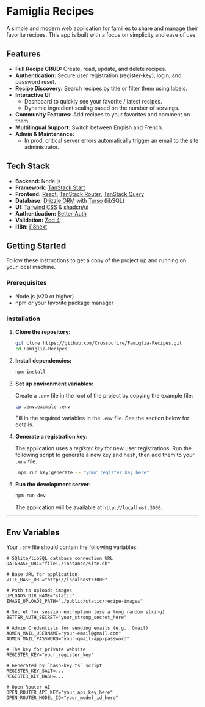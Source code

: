# Famiglia Recipes

A simple and modern web application for families to share and manage their favorite recipes.
This app is built with a focus on simplicity and ease of use.

## Features

- **Full Recipe CRUD:** Create, read, update, and delete recipes.
- **Authentication:** Secure user registration (register-key), login, and password reset.
- **Recipe Discovery:** Search recipes by title or filter them using labels.
- **Interactive UI:**
    - Dashboard to quickly see your favorite / latest recipes.
    - Dynamic ingredient scaling based on the number of servings.
- **Community Features:** Add recipes to your favorites and comment on them.
- **Multilingual Support:** Switch between English and French.
- **Admin & Maintenance:**
    - In prod, critical server errors automatically trigger an email to the site administrator.

## Tech Stack

- **Backend:** Node.js
- **Framework:** [TanStack Start](https://tanstack.com/start/v0)
- **Frontend:** [React](https://react.dev/), [TanStack Router](https://tanstack.com/router/latest), [TanStack Query](https://tanstack.com/query/latest)
- **Database:** [Drizzle ORM](https://orm.drizzle.team/) with [Turso](https://turso.tech/) (libSQL)
- **UI:** [Tailwind CSS](https://tailwindcss.com/) & [shadcn/ui](https://ui.shadcn.com/)
- **Authentication:** [Better-Auth](https://github.com/GentikSolm/better-auth)
- **Validation:** [Zod 4](https://zod.dev/)
- **i18n:** [i18next](https://www.i18next.com/)

## Getting Started

Follow these instructions to get a copy of the project up and running on your local machine.

### Prerequisites

- Node.js (v20 or higher)
- npm or your favorite package manager

### Installation

1. **Clone the repository:**
   ```bash
   git clone https://github.com/Crossoufire/Famiglia-Recipes.git
   cd Famiglia-Recipes
   ```

2. **Install dependencies:**
   ```bash
   npm install
   ```

3. **Set up environment variables:**

   Create a `.env` file in the root of the project by copying the example file:
      ```bash
      cp .env.example .env
      ```
   Fill in the required variables in the `.env` file. See the section below for details.

4. **Generate a registration key:**

   The application uses a _register key_ for new user registrations.
   Run the following script to generate a new key and hash, then add them to your `.env` file.
   ```bash
    npm run key:generate -- "your_register_key_here"
   ```

5. **Run the development server:**
   ```bash
   npm run dev
   ```
   The application will be available at `http://localhost:3000`.

---

## Env Variables

Your `.env` file should contain the following variables:

```env
# SQlite/libSQL database connection URL
DATABASE_URL="file:./instance/site.db"

# Base URL for application
VITE_BASE_URL="http://localhost:3000"

# Path to uploads images
UPLOADS_DIR_NAME="static"
IMAGE_UPLOADS_PATH="./public/static/recipe-images"

# Secret for session encryption (use a long random string)
BETTER_AUTH_SECRET="your_strong_secret_here"

# Admin Credentials for sending emails (e.g., Gmail)
ADMIN_MAIL_USERNAME="your-email@gmail.com"
ADMIN_MAIL_PASSWORD="your-gmail-app-password"

# The key for private website
REGISTER_KEY="your_register_key"

# Generated by `hash-key.ts` script
REGISTER_KEY_SALT=...
REGISTER_KEY_HASH=...

# Open Router AI
OPEN_ROUTER_API_KEY="your_api_key_here"
OPEN_ROUTER_MODEL_ID="your_model_id_here"
```
